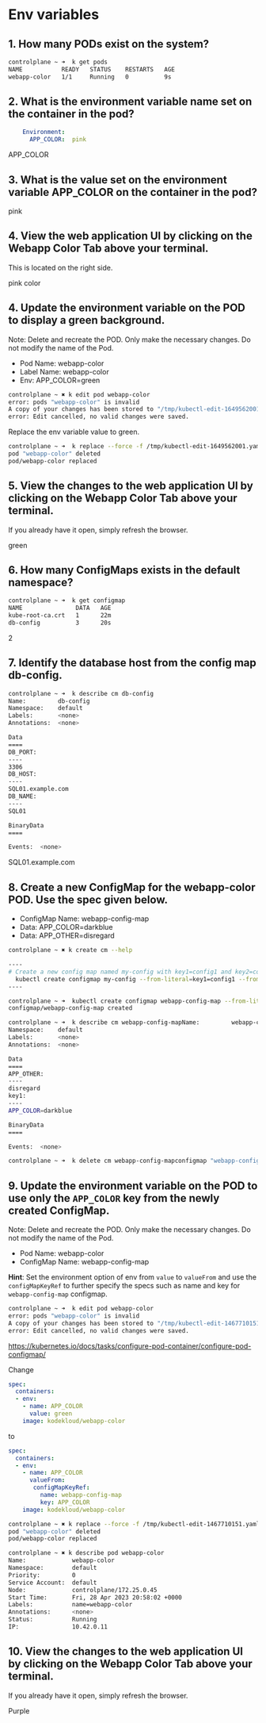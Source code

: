 # Env variables

## 1. How many PODs exist on the system?

```bash
controlplane ~ ➜  k get pods
NAME           READY   STATUS    RESTARTS   AGE
webapp-color   1/1     Running   0          9s
```

## 2. What is the environment variable name set on the container in the pod?

```yaml
    Environment:
      APP_COLOR:  pink
```
APP_COLOR

## 3. What is the value set on the environment variable APP_COLOR on the container in the pod?

pink

## 4. View the web application UI by clicking on the Webapp Color Tab above your terminal.

This is located on the right side.

pink color

## 4. Update the environment variable on the POD to display a green background.

Note: Delete and recreate the POD. Only make the necessary changes. Do not modify the name of the Pod.
- Pod Name: webapp-color
- Label Name: webapp-color
- Env: APP_COLOR=green
```bash
controlplane ~ ✖ k edit pod webapp-color
error: pods "webapp-color" is invalid
A copy of your changes has been stored to "/tmp/kubectl-edit-1649562001.yaml"
error: Edit cancelled, no valid changes were saved.
```
Replace the env variable value to green.

```bash
controlplane ~ ➜  k replace --force -f /tmp/kubectl-edit-1649562001.yaml
pod "webapp-color" deleted
pod/webapp-color replaced
```

## 5. View the changes to the web application UI by clicking on the Webapp Color Tab above your terminal.

If you already have it open, simply refresh the browser.

green 

## 6. How many ConfigMaps exists in the default namespace?
```bash
controlplane ~ ➜  k get configmap
NAME               DATA   AGE
kube-root-ca.crt   1      22m
db-config          3      20s
```
2

## 7. Identify the database host from the config map db-config.
```bash
controlplane ~ ➜  k describe cm db-config
Name:         db-config
Namespace:    default
Labels:       <none>
Annotations:  <none>

Data
====
DB_PORT:
----
3306
DB_HOST:
----
SQL01.example.com
DB_NAME:
----
SQL01

BinaryData
====

Events:  <none>
```
SQL01.example.com

## 8. Create a new ConfigMap for the webapp-color POD. Use the spec given below.
- ConfigMap Name: webapp-config-map
- Data: APP_COLOR=darkblue
- Data: APP_OTHER=disregard
```bash
controlplane ~ ✖ k create cm --help

----
# Create a new config map named my-config with key1=config1 and key2=config2
  kubectl create configmap my-config --from-literal=key1=config1 --from-literal=key2=config2
----
```

```bash
controlplane ~ ➜  kubectl create configmap webapp-config-map --from-literal=key1=APP_COLOR=darkblue --from-literal=APP_OTHER=disregard
configmap/webapp-config-map created

controlplane ~ ➜  k describe cm webapp-config-mapName:         webapp-config-map
Namespace:    default
Labels:       <none>
Annotations:  <none>

Data
====
APP_OTHER:
----
disregard
key1:
----
APP_COLOR=darkblue

BinaryData
====

Events:  <none>

controlplane ~ ➜  k delete cm webapp-config-mapconfigmap "webapp-config-map" deleted
```

## 9. Update the environment variable on the POD to use only the `APP_COLOR` key from the newly created ConfigMap.

Note: Delete and recreate the POD. Only make the necessary changes. Do not modify the name of the Pod.
- Pod Name: webapp-color
- ConfigMap Name: webapp-config-map

**Hint**: Set the environment option of env from `value` to `valueFrom` and use the `configMapKeyRef` to further specify the specs such as name and key for `webapp-config-map` configmap.

```bash
controlplane ~ ➜  k edit pod webapp-color
error: pods "webapp-color" is invalid
A copy of your changes has been stored to "/tmp/kubectl-edit-1467710151.yaml"
error: Edit cancelled, no valid changes were saved.
```
https://kubernetes.io/docs/tasks/configure-pod-container/configure-pod-configmap/

Change
```yaml
spec:
  containers:
  - env:
    - name: APP_COLOR
      value: green
    image: kodekloud/webapp-color
```
to
```yaml
spec:
  containers:
  - env:
    - name: APP_COLOR
      valueFrom:
       configMapKeyRef:
         name: webapp-config-map
         key: APP_COLOR
    image: kodekloud/webapp-color
```

```bash
controlplane ~ ✖ k replace --force -f /tmp/kubectl-edit-1467710151.yaml
pod "webapp-color" deleted
pod/webapp-color replaced
```

```bash
controlplane ~ ✖ k describe pod webapp-color
Name:             webapp-color
Namespace:        default
Priority:         0
Service Account:  default
Node:             controlplane/172.25.0.45
Start Time:       Fri, 28 Apr 2023 20:58:02 +0000
Labels:           name=webapp-color
Annotations:      <none>
Status:           Running
IP:               10.42.0.11
```

## 10. View the changes to the web application UI by clicking on the Webapp Color Tab above your terminal.


If you already have it open, simply refresh the browser.

Purple
